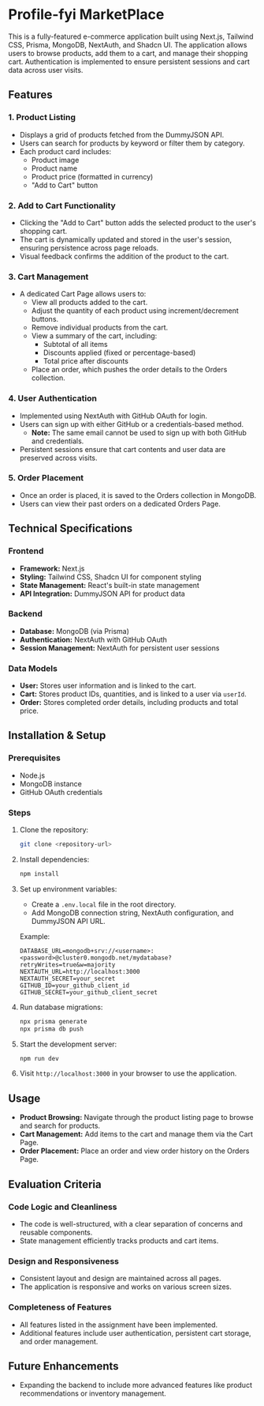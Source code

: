 # Profile-fyi MarketPlace

This is a fully-featured e-commerce application built using Next.js, Tailwind CSS, Prisma, MongoDB, NextAuth, and Shadcn UI. The application allows users to browse products, add them to a cart, and manage their shopping cart. Authentication is implemented to ensure persistent sessions and cart data across user visits.

## Features

### 1. Product Listing

- Displays a grid of products fetched from the DummyJSON API.
- Users can search for products by keyword or filter them by category.
- Each product card includes:
  - Product image
  - Product name
  - Product price (formatted in currency)
  - "Add to Cart" button

### 2. Add to Cart Functionality

- Clicking the "Add to Cart" button adds the selected product to the user's shopping cart.
- The cart is dynamically updated and stored in the user's session, ensuring persistence across page reloads.
- Visual feedback confirms the addition of the product to the cart.

### 3. Cart Management

- A dedicated Cart Page allows users to:
  - View all products added to the cart.
  - Adjust the quantity of each product using increment/decrement buttons.
  - Remove individual products from the cart.
  - View a summary of the cart, including:
    - Subtotal of all items
    - Discounts applied (fixed or percentage-based)
    - Total price after discounts
  - Place an order, which pushes the order details to the Orders collection.

### 4. User Authentication

- Implemented using NextAuth with GitHub OAuth for login.
- Users can sign up with either GitHub or a credentials-based method.
  - **Note:** The same email cannot be used to sign up with both GitHub and credentials.
- Persistent sessions ensure that cart contents and user data are preserved across visits.

### 5. Order Placement

- Once an order is placed, it is saved to the Orders collection in MongoDB.
- Users can view their past orders on a dedicated Orders Page.

## Technical Specifications

### Frontend

- **Framework:** Next.js
- **Styling:** Tailwind CSS, Shadcn UI for component styling
- **State Management:** React's built-in state management
- **API Integration:** DummyJSON API for product data

### Backend

- **Database:** MongoDB (via Prisma)
- **Authentication:** NextAuth with GitHub OAuth
- **Session Management:** NextAuth for persistent user sessions

### Data Models

- **User:** Stores user information and is linked to the cart.
- **Cart:** Stores product IDs, quantities, and is linked to a user via `userId`.
- **Order:** Stores completed order details, including products and total price.

## Installation & Setup

### Prerequisites

- Node.js
- MongoDB instance
- GitHub OAuth credentials

### Steps

1. Clone the repository:
   ```bash
   git clone <repository-url>
   ```
2. Install dependencies:
   ```bash
   npm install
   ```
3. Set up environment variables:

   - Create a `.env.local` file in the root directory.
   - Add MongoDB connection string, NextAuth configuration, and DummyJSON API URL.

   Example:

   ```env
   DATABASE_URL=mongodb+srv://<username>:<password>@cluster0.mongodb.net/mydatabase?retryWrites=true&w=majority
   NEXTAUTH_URL=http://localhost:3000
   NEXTAUTH_SECRET=your_secret
   GITHUB_ID=your_github_client_id
   GITHUB_SECRET=your_github_client_secret
   ```

4. Run database migrations:
   ```bash
   npx prisma generate
   npx prisma db push
   ```
5. Start the development server:

   ```bash
   npm run dev
   ```

6. Visit `http://localhost:3000` in your browser to use the application.

## Usage

- **Product Browsing:** Navigate through the product listing page to browse and search for products.
- **Cart Management:** Add items to the cart and manage them via the Cart Page.
- **Order Placement:** Place an order and view order history on the Orders Page.

## Evaluation Criteria

### Code Logic and Cleanliness

- The code is well-structured, with a clear separation of concerns and reusable components.
- State management efficiently tracks products and cart items.

### Design and Responsiveness

- Consistent layout and design are maintained across all pages.
- The application is responsive and works on various screen sizes.

### Completeness of Features

- All features listed in the assignment have been implemented.
- Additional features include user authentication, persistent cart storage, and order management.

## Future Enhancements

- Expanding the backend to include more advanced features like product recommendations or inventory management.

